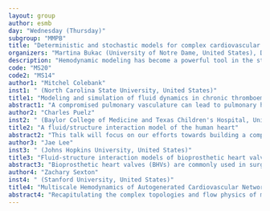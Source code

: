 ```yaml
---
layout: group
author: esmb
day: "Wednesday (Thursday)"
subgroup: "MMPB"
title: "Deterministic and stochastic models for complex cardiovascular phenomena"
organizers: "Martina Bukac (University of Notre Dame, United States), Daniele Schiavazzi (University of Notre Dame, United States)"
description: "Hemodynamic modeling has become a powerful tool in the study of basic vascular function, as well as many cardiovascular diseases. Biophysically detailed vascular simulations can reveal underlying mechanisms that help explain experimental and clinical observations. As a result, there is an increasing demand for fast and efficient numerical algorithms to solve coupled multi-physics problems arising from biomedical applications. Examples include fluid-structure interaction models (e.g., valvular modeling), fluid-porous or poroelastic medium interaction models (e.g., biological tissue or tumor modeling), as well as models of transport phenomena (e.g., transport of drugs or chemicals). Moreover, creation of realistic models might be difficult in situations where only partial knowledge is available for the input processes. Examples include, but are not limited to, uncertainty in the model anatomy, physiologic boundary conditions and material properties of the cardiac and vascular tissue. In such cases, uncertainty quantification becomes an integral part of the modeling exercise. While significant progress have been achieved in recent years, hemodynamic modeling still poses significant challenges in the mathematical and computational sciences. Thus, substantial effort is allocated to the design of adaptable and uncertainty-aware numerical methods for coupled problems due to their intricate multi-physics nature, possible strong nonlinearity and presence of uncertainty. Hence, this minisymposium focuses on methodological developments and analysis of results from deterministic and stochastic cardiovascular models."
code: "MS20"
code2: "MS14"
author1: "Mitchel Colebank"
inst1: " (North Carolina State University, United States)"
title1: "Modeling and simulation of fluid dynamics in chronic thromboembolic pulmonary hypertension"
abstract1: "A compromised pulmonary vasculature can lead to pulmonary hypertension (PH), defined by a mean pulmonary arterial blood pressure (mPAP) exceeding 20 mmHg. Though there have been advances in PH treatments, only chronic thromboembolic pulmonary hypertension (CTEPH) is considered curable. CTEPH is characterized by multiple recurrent or unresolved pulmonary emboli that impede flow to the alveoli. The disease causes perfusion defects, causing small vessel disease in both obstructed and unobstructed territories. Those with lesions in the smaller arteries are treated by balloon pulmonary angioplasty (BPA), though treatment planning is clinic dependent. To address this, we propose a multiscale model of CTEPH hemodynamics that couples a one-dimensional computational fluid dynamics model (1D CFD) of the large arteries to a linearized CFD model of the small arteries and arterioles. The former is conducted in an image based geometry, while the latter fluid dynamics are simulated in a fractal, structured tree. We also integrate two pressure-loss models, mimicking typical CTEPH lesions. Our results show that the model framework predicts common phenotypes of CTEPH, including perfusion deficits, small vessel flow imbalances, and elevated mPAP. Lastly, we use the 1D model to predict hemodynamic improvements after virtual BPA, laying the foundation for an in-clinic treatment planning tool."
author2: "Charles Puelz"
inst2: " (Baylor College of Medicine and Texas Children's Hospital, United States)"
title2: "A fluid/structure interaction model of the human heart"
abstract2: "This talk will focus on our efforts towards building a computational model of the entire human heart, including the blood, valves, heart chambers, great vessels, and peripheral circulations. The heart tissues are assumed to be anisotropic hyperelastic materials immersed in blood, and blood itself is modeled as a viscous incompressible Newtonian fluid. The equations of motion are solved using the immersed finite element method. In this numerical approach, tissue displacements and forces are approximated on finite element meshes and blood velocities and pressures are approximated on a fixed and possibly locally refined Cartesian grid.  Tissue geometries are generally imaged based, and constitutive laws for the tissues depend on fiber directions calculated using Poisson interpolation.  Peripheral circulations in the form of 3-element Windkessel models provide boundary conditions for the heart model."
author3: "Jae Lee"
inst3: " (Johns Hopkins University, United States)"
title3: "Fluid-structure interaction models of bioprosthetic heart valves to study leaflet kinematics"
abstract3: "Bioprosthetic heart valves (BHVs) are commonly used in surgical and percutaneous valve replacement. The durability of percutaneous valve replacement is unknown, but surgical valves have been shown to require reintervention after 10--15 years. Further, smaller-diameter surgical BHVs generally experience higher rates of prosthesis-patient mismatch (PPM), which leads to higher rates of failure. Bioprosthetic aortic valves can flutter in systole, and fluttering is associated with fatigue and failure in flexible structures. The determinants of flutter in BHVs have not been well characterized, however, despite their potential to impact durability. We use an experimental pulse duplicator and a computational fluid-structure interaction model of this system to study the role of device geometry on BHV dynamics. The experimental system mimics physiological conditions, and the computational model enables precise control of leaflet biomechanics and flow conditions to isolate the effects of variations in BHV geometry on leaflet dynamics. We systematically characterize the impact of BHV diameter and leaflet thickness on fluttering dynamics. Ultimately, understanding the effects of device geometry on leaflet kinematics may lead to more durable valve replacements."
author4: "Zachary Sexton"
inst4: " (Stanford University, United States)"
title4: "Multiscale Hemodynamics of Autogenerated Cardiovascular Networks"
abstract4: "Recapitulating the complex topologies and flow physics of meso/microvascular circulation precedes the manufacturing of functional, biofabricated tissues. In this work we leverage stochastic constrained constructive optimization (CCO) methods to automatically vascularize proposed cardiac tissue perfusion volumes. This approach seeks to optimize vascular topologies with respect to costs functions derived from total hydraulic resistance and blood volume constrained to geometric assumptions imposed by Murray’s law. We introduce techniques to partially bind intermediate network solutions to accelerate the optimization process while improving algorithmic precision compared to recent literature. To assess hemodynamics within these networks, we utilize multiscale 0D-3D models for computational fluid dynamics simulations with prescribed pulsatile inflows. We compare time-averaged pressures and volumetric flow rates across CCO models constructed with varying power law constraints and cost function formulations. Furthermore, we predict hemodynamic metrics crucial in wall homeostasis and adaptation including time-averaged wall shear stress, oscillatory shear index, and regions of low shear to better identify viable network topologies for biofabrication. Our pipeline will serve as an end-to-end, open-source solution for autogenerating vascular networks and verifying local flow behavior in future engineered tissues."
---
```

